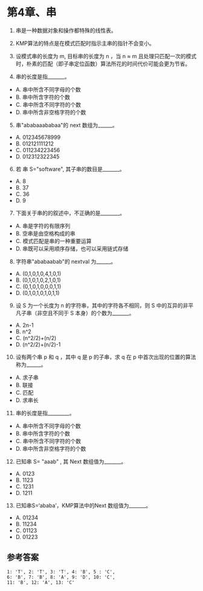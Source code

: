 # 第4章、串

1. 串是一种数据对象和操作都特殊的线性表。

2. KMP算法的特点是在模式匹配时指示主串的指针不会变小。

3.  设模式串的长度为 m, 目标串的长度为 n ，当 n ≈ m 且处理只匹配一次的模式时，朴素的匹配（即子串定位函数）算法所花的时间代价可能会更为节省。

4. 串的长度是指_______。

- A. 串中所含不同字母的个数
- B. 串中所含字符的个数
- C. 串中所含不同字符的个数
- D. 串中所含非空格字符的个数

5. 串"ababaaababaa"的 next 数组为______。 

- A. 012345678999
- B. 012121111212
- C. 011234223456
- D. 012312322345

6. 若 串 S="software", 其子串的数目是_______。

- A. 8
- B. 37
- C. 36
- D. 9

7. 下面关于串的的叙述中，不正确的是________。

- A. 串是字符的有限序列
- B. 空串是由空格构成的串
- C. 模式匹配是串的一种重要运算
- D. 串既可以采用顺序存储，也可以采用链式存储

8. 字符串"ababaabab"的 nextval 为______。

- A. (0,1,0,1,0,4,1,0,1)
- B. (0,1,0,1,0,2,1,0,1)
- C. (0,1,0,1,0,0,0,1,1)
- D. (0,1,0,1,0,1,0,1,1)

9. 设 S 为一个长度为 n 的字符串，其中的字符各不相同，则 S 中的互异的非平凡子串（非空且不同于 S 本身）的个数为_______。

- A. 2n-1
- B. n^2
- C. (n^2/2)+(n/2)
- D. (n^2/2)+(n/2)-1

10. 设有两个串 p 和 q ，其中 q 是 p 的子串，求 q 在 p 中首次出现的位置的算法称为______。

- A. 求子串
- B. 联接
- C. 匹配
- D. 求串长

11. 串的长度是指_________。

- A. 串中所含不同字母的个数
- B. 串中所含字符的个数
- C. 串中所含不同字符的个数
- D. 串中所含非空格字符的个数

12. 已知串 S= "aaab" , 其 Next 数组值为_______。

- A. 0123
- B. 1123
- C. 1231
- D. 1211

13. 已知串S=‘ababa’，KMP算法中的Next 数组值为_______。

- A. 01234
- B. 11234
- C. 01123
- D. 01223

## 参考答案

```
1: 'T', 2: 'T', 3: 'T', 4: 'B', 5 : 'C',
6: 'B', 7: 'B', 8: 'A', 9: 'D', 10: 'C',
11: 'B', 12: 'A', 13: 'C'
```

